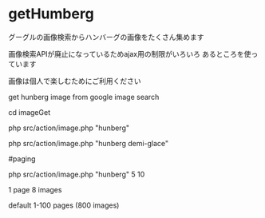 getHumberg
==========


グーグルの画像検索からハンバーグの画像をたくさん集めます

画像検索APIが廃止になっているためajax用の制限がいろいろ
あるところを使っています

画像は個人で楽しむためにご利用ください



get hunberg image from google image search 


cd imageGet

php src/action/image.php "hunberg"

php src/action/image.php "hunberg demi-glace"


#paging

php src/action/image.php "hunberg" 5 10

1 page 8 images

default 1-100 pages (800 images)
 


